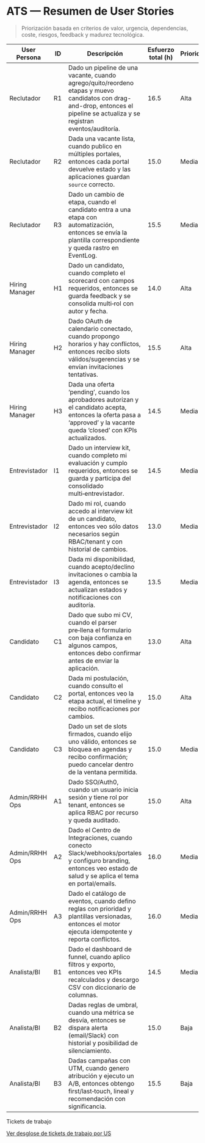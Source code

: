 # ATS — Resumen de User Stories

> Priorización basada en criterios de valor, urgencia, dependencias, coste, riesgos, feedback y madurez tecnológica.

| User Persona   | ID  | Descripción                                                                                                                                                                    | Esfuerzo total (h) | Prioridad |
| -------------- | --- | ------------------------------------------------------------------------------------------------------------------------------------------------------------------------------ | ------------------ | --------- |
| Reclutador     | R1  | Dado un pipeline de una vacante, cuando agrego/quito/reordeno etapas y muevo candidatos con drag-and-drop, entonces el pipeline se actualiza y se registran eventos/auditoría. | 16.5               | Alta      |
| Reclutador     | R2  | Dada una vacante lista, cuando publico en múltiples portales, entonces cada portal devuelve estado y las aplicaciones guardan `source` correcto.                               | 15.0               | Media     |
| Reclutador     | R3  | Dado un cambio de etapa, cuando el candidato entra a una etapa con automatización, entonces se envía la plantilla correspondiente y queda rastro en EventLog.                  | 15.5               | Media     |
| Hiring Manager | H1  | Dado un candidato, cuando completo el scorecard con campos requeridos, entonces se guarda feedback y se consolida multi‑rol con autor y fecha.                                 | 14.0               | Alta      |
| Hiring Manager | H2  | Dado OAuth de calendario conectado, cuando propongo horarios y hay conflictos, entonces recibo slots válidos/sugerencias y se envían invitaciones tentativas.                  | 15.5               | Alta      |
| Hiring Manager | H3  | Dada una oferta ‘pending’, cuando los aprobadores autorizan y el candidato acepta, entonces la oferta pasa a ‘approved’ y la vacante queda ‘closed’ con KPIs actualizados.     | 14.5               | Media     |
| Entrevistador  | I1  | Dado un interview kit, cuando completo mi evaluación y cumplo requeridos, entonces se guarda y participa del consolidado multi‑entrevistador.                                  | 14.5               | Media     |
| Entrevistador  | I2  | Dado mi rol, cuando accedo al interview kit de un candidato, entonces veo sólo datos necesarios según RBAC/tenant y con historial de cambios.                                  | 13.0               | Media     |
| Entrevistador  | I3  | Dada mi disponibilidad, cuando acepto/declino invitaciones o cambia la agenda, entonces se actualizan estados y notificaciones con auditoría.                                  | 13.5               | Media     |
| Candidato      | C1  | Dado que subo mi CV, cuando el parser pre‑llena el formulario con baja confianza en algunos campos, entonces debo confirmar antes de enviar la aplicación.                     | 13.0               | Alta      |
| Candidato      | C2  | Dada mi postulación, cuando consulto el portal, entonces veo la etapa actual, el timeline y recibo notificaciones por cambios.                                                 | 15.0               | Alta      |
| Candidato      | C3  | Dado un set de slots firmados, cuando elijo uno válido, entonces se bloquea en agendas y recibo confirmación; puedo cancelar dentro de la ventana permitida.                   | 15.0               | Media     |
| Admin/RRHH Ops | A1  | Dado SSO/Auth0, cuando un usuario inicia sesión y tiene rol por tenant, entonces se aplica RBAC por recurso y queda auditado.                                                  | 15.0               | Alta      |
| Admin/RRHH Ops | A2  | Dado el Centro de Integraciones, cuando conecto Slack/webhooks/portales y configuro branding, entonces veo estado de salud y se aplica el tema en portal/emails.               | 16.0               | Media     |
| Admin/RRHH Ops | A3  | Dado el catálogo de eventos, cuando defino reglas con prioridad y plantillas versionadas, entonces el motor ejecuta idempotente y reporta conflictos.                          | 16.0               | Media     |
| Analista/BI    | B1  | Dado el dashboard de funnel, cuando aplico filtros y exporto, entonces veo KPIs recalculados y descargo CSV con diccionario de columnas.                                       | 14.5               | Media     |
| Analista/BI    | B2  | Dadas reglas de umbral, cuando una métrica se desvía, entonces se dispara alerta (email/Slack) con historial y posibilidad de silenciamiento.                                  | 15.0               | Baja      |
| Analista/BI    | B3  | Dadas campañas con UTM, cuando genero atribución y ejecuto un A/B, entonces obtengo first/last‑touch, lineal y recomendación con significancia.                                | 15.5               | Baja      |

Tickets de trabajo

[Ver desglose de tickets de trabajo por US](/LTI-IF/ats_tickets_md/README.md)
